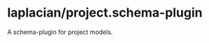 <!-- @head-content@ -->
# laplacian/project.schema-plugin

A schema-plugin for project models.

<!-- @head-content@ -->

<!-- @toc@ -->

<!-- @toc@ -->

<!-- @main-content@ -->

<!-- @main-content@ -->